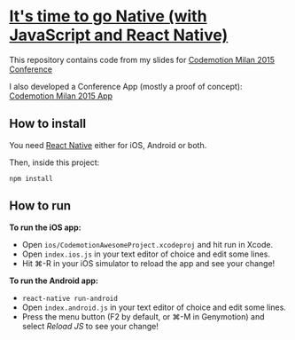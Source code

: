 # [It's time to go Native (with JavaScript and React Native)](http://www.esposi.to/native/)

This repository contains code from my slides for [Codemotion Milan 2015 Conference](http://milan2015.codemotionworld.com/conference/)

I also developed a Conference App (mostly a proof of concept):
[Codemotion Milan 2015 App](https://github.com/gesposito/CodemotionMilan2015)

## How to install
You need [React Native](http://facebook.github.io/react-native/docs/getting-started.html) either for iOS, Android or both.

Then, inside this project:

`npm install`

## How to run

**To run the iOS app:**

- Open `ios/CodemotionAwesomeProject.xcodeproj` and hit run in Xcode.
- Open `index.ios.js` in your text editor of choice and edit some lines.
- Hit ⌘-R in your iOS simulator to reload the app and see your change!

**To run the Android app:**

- `react-native run-android`
- Open `index.android.js` in your text editor of choice and edit some lines.
- Press the menu button (F2 by default, or ⌘-M in Genymotion) and select *Reload JS* to see your change!
